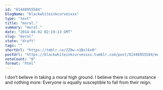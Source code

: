 ```yaml
---
id: "81448955584"
blogName: "blackwhiteinkcurvesxxx"
type: "text"
title: "moral."
summary: "moral."
date: "2014-04-02 02:19:13 GMT"
slug: "moral"
state: "draft"
tags: ""
shortUrl: "https://tmblr.co/ZZ0w-n1Bsl6x0"
postUrl: "https://blackwhiteinkcurvesxxx.tumblr.com/post/81448955584/moral"
noteCount: "0"
format: "html"
---
```


I don’t believe in taking a moral high ground. I believe there is circumstance and nothing more: Everyone is equally susceptible to fall from their reign.